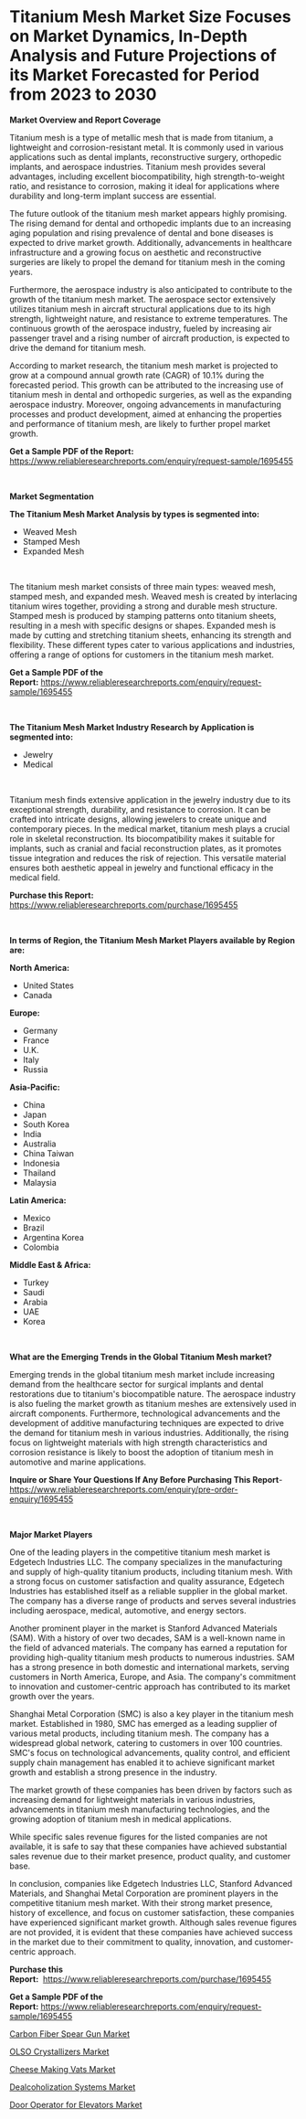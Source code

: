 <p><h1>Titanium Mesh Market Size Focuses on Market Dynamics, In-Depth Analysis and Future Projections of its Market Forecasted for Period from 2023 to 2030</h1></p><p><strong>Market Overview and Report Coverage</strong></p>
<p><p>Titanium mesh is a type of metallic mesh that is made from titanium, a lightweight and corrosion-resistant metal. It is commonly used in various applications such as dental implants, reconstructive surgery, orthopedic implants, and aerospace industries. Titanium mesh provides several advantages, including excellent biocompatibility, high strength-to-weight ratio, and resistance to corrosion, making it ideal for applications where durability and long-term implant success are essential.</p><p>The future outlook of the titanium mesh market appears highly promising. The rising demand for dental and orthopedic implants due to an increasing aging population and rising prevalence of dental and bone diseases is expected to drive market growth. Additionally, advancements in healthcare infrastructure and a growing focus on aesthetic and reconstructive surgeries are likely to propel the demand for titanium mesh in the coming years.</p><p>Furthermore, the aerospace industry is also anticipated to contribute to the growth of the titanium mesh market. The aerospace sector extensively utilizes titanium mesh in aircraft structural applications due to its high strength, lightweight nature, and resistance to extreme temperatures. The continuous growth of the aerospace industry, fueled by increasing air passenger travel and a rising number of aircraft production, is expected to drive the demand for titanium mesh.</p><p>According to market research, the titanium mesh market is projected to grow at a compound annual growth rate (CAGR) of 10.1% during the forecasted period. This growth can be attributed to the increasing use of titanium mesh in dental and orthopedic surgeries, as well as the expanding aerospace industry. Moreover, ongoing advancements in manufacturing processes and product development, aimed at enhancing the properties and performance of titanium mesh, are likely to further propel market growth.</p></p>
<p><strong>Get a Sample PDF of the Report:</strong> <a href="https://www.reliableresearchreports.com/enquiry/request-sample/1695455">https://www.reliableresearchreports.com/enquiry/request-sample/1695455</a></p>
<p>&nbsp;</p>
<p><strong>Market Segmentation</strong></p>
<p><strong>The Titanium Mesh Market Analysis by types is segmented into:</strong></p>
<p><ul><li>Weaved Mesh</li><li>Stamped Mesh</li><li>Expanded Mesh</li></ul></p>
<p>&nbsp;</p>
<p><p>The titanium mesh market consists of three main types: weaved mesh, stamped mesh, and expanded mesh. Weaved mesh is created by interlacing titanium wires together, providing a strong and durable mesh structure. Stamped mesh is produced by stamping patterns onto titanium sheets, resulting in a mesh with specific designs or shapes. Expanded mesh is made by cutting and stretching titanium sheets, enhancing its strength and flexibility. These different types cater to various applications and industries, offering a range of options for customers in the titanium mesh market.</p></p>
<p><strong>Get a Sample PDF of the Report:</strong>&nbsp;<a href="https://www.reliableresearchreports.com/enquiry/request-sample/1695455">https://www.reliableresearchreports.com/enquiry/request-sample/1695455</a></p>
<p>&nbsp;</p>
<p><strong>The Titanium Mesh Market Industry Research by Application is segmented into:</strong></p>
<p><ul><li>Jewelry</li><li>Medical</li></ul></p>
<p>&nbsp;</p>
<p><p>Titanium mesh finds extensive application in the jewelry industry due to its exceptional strength, durability, and resistance to corrosion. It can be crafted into intricate designs, allowing jewelers to create unique and contemporary pieces. In the medical market, titanium mesh plays a crucial role in skeletal reconstruction. Its biocompatibility makes it suitable for implants, such as cranial and facial reconstruction plates, as it promotes tissue integration and reduces the risk of rejection. This versatile material ensures both aesthetic appeal in jewelry and functional efficacy in the medical field.</p></p>
<p><strong>Purchase this Report:</strong>&nbsp; <a href="https://www.reliableresearchreports.com/purchase/1695455">https://www.reliableresearchreports.com/purchase/1695455</a></p>
<p>&nbsp;</p>
<p><strong>In terms of Region, the Titanium Mesh Market Players available by Region are:</strong></p>
<p>
    <p> <strong> North America: </strong>
        <ul>
            <li>United States</li>
            <li>Canada</li>
        </ul>
        </p> 
    <p> <strong> Europe: </strong>
        <ul>
            <li>Germany</li>
            <li>France</li>
            <li>U.K.</li>
            <li>Italy</li>
            <li>Russia</li>
        </ul>
        </p> 
    <p> <strong> Asia-Pacific: </strong>
        <ul>
            <li>China</li>
            <li>Japan</li>
            <li>South Korea</li>
            <li>India</li>
            <li>Australia</li>
            <li>China Taiwan</li>
            <li>Indonesia</li>
            <li>Thailand</li>
            <li>Malaysia</li>
        </ul>
        </p> 
    <p> <strong> Latin America: </strong>
        <ul>
            <li>Mexico</li>
            <li>Brazil</li>
            <li>Argentina Korea</li>
            <li>Colombia</li>
        </ul>
        </p> 
    <p> <strong> Middle East & Africa: </strong>
        <ul>
            <li>Turkey</li>
            <li>Saudi</li>
            <li>Arabia</li>
            <li>UAE</li>
            <li>Korea</li>
        </ul>
    </p>
    </p>
<p>&nbsp;</p>
<p><strong>What are the Emerging Trends in the Global Titanium Mesh market?</strong></p>
<p><p>Emerging trends in the global titanium mesh market include increasing demand from the healthcare sector for surgical implants and dental restorations due to titanium's biocompatible nature. The aerospace industry is also fueling the market growth as titanium meshes are extensively used in aircraft components. Furthermore, technological advancements and the development of additive manufacturing techniques are expected to drive the demand for titanium mesh in various industries. Additionally, the rising focus on lightweight materials with high strength characteristics and corrosion resistance is likely to boost the adoption of titanium mesh in automotive and marine applications.</p></p>
<p><strong>Inquire or Share Your Questions If Any Before Purchasing This Report</strong>- <a href="https://www.reliableresearchreports.com/enquiry/pre-order-enquiry/1695455">https://www.reliableresearchreports.com/enquiry/pre-order-enquiry/1695455</a></p>
<p>&nbsp;</p>
<p><strong>Major Market Players</strong></p>
<p><p>One of the leading players in the competitive titanium mesh market is Edgetech Industries LLC. The company specializes in the manufacturing and supply of high-quality titanium products, including titanium mesh. With a strong focus on customer satisfaction and quality assurance, Edgetech Industries has established itself as a reliable supplier in the global market. The company has a diverse range of products and serves several industries including aerospace, medical, automotive, and energy sectors.</p><p>Another prominent player in the market is Stanford Advanced Materials (SAM). With a history of over two decades, SAM is a well-known name in the field of advanced materials. The company has earned a reputation for providing high-quality titanium mesh products to numerous industries. SAM has a strong presence in both domestic and international markets, serving customers in North America, Europe, and Asia. The company's commitment to innovation and customer-centric approach has contributed to its market growth over the years.</p><p>Shanghai Metal Corporation (SMC) is also a key player in the titanium mesh market. Established in 1980, SMC has emerged as a leading supplier of various metal products, including titanium mesh. The company has a widespread global network, catering to customers in over 100 countries. SMC's focus on technological advancements, quality control, and efficient supply chain management has enabled it to achieve significant market growth and establish a strong presence in the industry.</p><p>The market growth of these companies has been driven by factors such as increasing demand for lightweight materials in various industries, advancements in titanium mesh manufacturing technologies, and the growing adoption of titanium mesh in medical applications.</p><p>While specific sales revenue figures for the listed companies are not available, it is safe to say that these companies have achieved substantial sales revenue due to their market presence, product quality, and customer base.</p><p>In conclusion, companies like Edgetech Industries LLC, Stanford Advanced Materials, and Shanghai Metal Corporation are prominent players in the competitive titanium mesh market. With their strong market presence, history of excellence, and focus on customer satisfaction, these companies have experienced significant market growth. Although sales revenue figures are not provided, it is evident that these companies have achieved success in the market due to their commitment to quality, innovation, and customer-centric approach.</p></p>
<p><strong>Purchase this Report:</strong>&nbsp;&nbsp;<a href="https://www.reliableresearchreports.com/purchase/1695455">https://www.reliableresearchreports.com/purchase/1695455</a></p>
<p></p>
<p><strong>Get a Sample PDF of the Report:</strong>&nbsp;<a href="https://www.reliableresearchreports.com/enquiry/request-sample/1695455">https://www.reliableresearchreports.com/enquiry/request-sample/1695455</a></p>
<p><p><a href="https://medium.com/@noelkunzei1/carbon-fiber-spear-gun-market-insights-into-market-cagr-market-trends-and-growth-strategies-050d4c8cd926">Carbon Fiber Spear Gun Market</a></p><p><a href="https://www.linkedin.com/pulse/decoding-olso-crystallizers-market-deep-dive-latest/">OLSO Crystallizers Market</a></p><p><a href="https://www.linkedin.com/pulse/decoding-cheese-making-vats-market-deep-dive-latest-trends/">Cheese Making Vats Market</a></p><p><a href="https://www.linkedin.com/pulse/dealcoholization-systems-market-research-report-unlocks/">Dealcoholization Systems Market</a></p><p><a href="https://medium.com/@lorenzmayer1995/door-operator-for-elevators-market-size-and-market-trends-complete-industry-overview-2023-to-2030-849753729a1f">Door Operator for Elevators Market</a></p></p>